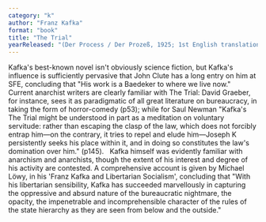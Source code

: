 ```yaml
---
category: "k"
author: "Franz Kafka"
format: "book"
title: "The Trial"
yearReleased: "(Der Process / Der Prozeß, 1925; 1st English translation 1937)"
---
```

Kafka's best-known novel isn't obviously science fiction, but Kafka's influence is sufficiently pervasive that John Clute has a long entry on him at SFE, concluding that "His work is a Baedeker to where we live now."
 
Current anarchist writers are clearly familiar with The Trial: David Graeber, for instance, sees it as paradigmatic of all great literature on bureaucracy, in taking the form of horror-comedy (p53); while for Saul Newman "Kafka's The Trial might be understood in part as a meditation on voluntary servitude: rather than escaping the clasp of the law, which does not forcibly entrap him—on the contrary, it tries to repel and elude him—Joseph K persistently seeks his place within it, and in doing so constitutes the law's domination over him." (p145).
 
Kafka himself was evidently familiar with anarchism and anarchists, though the extent of his interest and degree of his activity are contested. A comprehensive account is given by Michael Löwy, in his 'Franz Kafka and Libertarian Socialism', concluding that "With his libertarian sensibility, Kafka has succeeded marvellously in capturing the oppressive and absurd nature of the bureaucratic nightmare, the opacity, the impenetrable and incomprehensible character of the rules of the state hierarchy as they are seen from below and the outside."
 